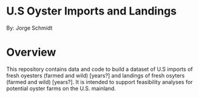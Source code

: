 # U.S Oyster Imports and Landings

By: Jorge Schmidt

# Overview

This repository contains data and code to build a dataset of U.S imports of 
fresh oyesters (farmed and wild) [years?] and landings of fresh osyters
(farmed and wild) [years?]. It is intended to support feasibility analyses for 
potential oyster farms on the U.S. mainland.
